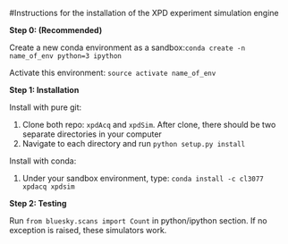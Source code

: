 #Instructions for the installation of the XPD experiment simulation engine

**Step 0: (Recommended)**

Create a new conda environment as a sandbox:`conda create -n name_of_env python=3 ipython`

Activate this environment: `source activate name_of_env`

**Step 1: Installation**

Install with pure git:
  1. Clone both repo: `xpdAcq` and `xpdSim`. After clone, there should be two separate directories in your computer
  2. Navigate to each directory and run `python setup.py install`

Install with conda:
  1. Under your sandbox environment, type: `conda install -c cl3077 xpdacq xpdsim`
  
**Step 2: Testing**

Run `from bluesky.scans import Count` in python/ipython section. If no exception is raised, these simulators work.
